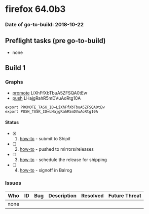 # firefox 64.0b3

### Date of go-to-build: 2018-10-22

## Preflight tasks (pre go-to-build)
- none

## Build 1  

### Graphs
* [promote](https://tools.taskcluster.net/push-inspector/#/LiXhFfXbTbuA5ZFSQA0tEw) LiXhFfXbTbuA5ZFSQA0tEw
* [push](https://tools.taskcluster.net/push-inspector/#/LHajgRahR5mDVuAoRtg10A) LHajgRahR5mDVuAoRtg10A
```
export PROMOTE_TASK_ID=LiXhFfXbTbuA5ZFSQA0tEw
export PUSH_TASK_ID=LHajgRahR5mDVuAoRtg10A
```


#### Status
- [x] 1.  [how-to](https://wiki.mozilla.org/Release:Release_Automation_on_Mercurial:Starting_a_Release#Submit_to_Ship_It)  - submit to Shipit
- [ ] 2.  [how-to](https://github.com/mozilla-releng/releasewarrior-2.0/blob/master/docs/release-promotion/desktop/howto.md#push-artifacts-to-releases-directory)  - pushed to mirrors/releases
- [ ] 3.  [how-to](https://github.com/mozilla-releng/releasewarrior-2.0/blob/master/docs/release-promotion/desktop/howto.md#ship-the-release)  - schedule the release for shipping
- [ ] 4.  [how-to](https://github.com/mozilla-releng/releasewarrior-2.0/blob/master/docs/release-promotion/desktop/howto.md#obtain-sign-offs-for-changes)  - signoff in Balrog

### Issues
| Who                 | ID               | Bug                                                                 | Description                | Resolved                | Future Threat                |
| ------------------- | ---------------- | ------------------------------------------------------------------- | -------------------------- | ----------------------- | ---------------------------- |
| none | | | | | |

